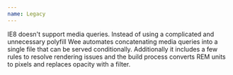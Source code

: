```yaml
---
name: Legacy
---
```


IE8 doesn't support media queries. Instead of using a complicated and unnecessary polyfill Wee automates concatenating media queries into a single file that can be served conditionally. Additionally it includes a few rules to resolve rendering issues and the build process converts REM units to pixels and replaces opacity with a filter.